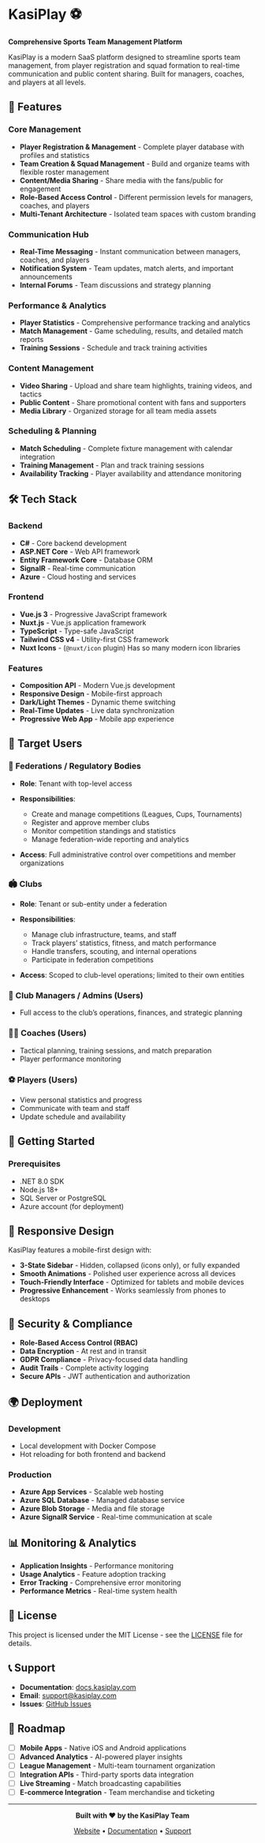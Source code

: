 # KasiPlay ⚽
**Comprehensive Sports Team Management Platform**

KasiPlay is a modern SaaS platform designed to streamline sports team management, from player registration and squad formation to real-time communication and public content sharing. Built for managers, coaches, and players at all levels.

## 🌟 Features

### Core Management
- **Player Registration & Management** - Complete player database with profiles and statistics
- **Team Creation & Squad Management** - Build and organize teams with flexible roster management
- **Content/Media Sharing** - Share media with the fans/public for engagement
- **Role-Based Access Control** - Different permission levels for managers, coaches, and players
- **Multi-Tenant Architecture** - Isolated team spaces with custom branding

### Communication Hub
- **Real-Time Messaging** - Instant communication between managers, coaches, and players
- **Notification System** - Team updates, match alerts, and important announcements
- **Internal Forums** - Team discussions and strategy planning

### Performance & Analytics
- **Player Statistics** - Comprehensive performance tracking and analytics
- **Match Management** - Game scheduling, results, and detailed match reports
- **Training Sessions** - Schedule and track training activities

### Content Management
- **Video Sharing** - Upload and share team highlights, training videos, and tactics
- **Public Content** - Share promotional content with fans and supporters
- **Media Library** - Organized storage for all team media assets

### Scheduling & Planning
- **Match Scheduling** - Complete fixture management with calendar integration
- **Training Management** - Plan and track training sessions
- **Availability Tracking** - Player availability and attendance monitoring

## 🛠️ Tech Stack

### Backend
- **C#** - Core backend development
- **ASP.NET Core** - Web API framework
- **Entity Framework Core** - Database ORM
- **SignalR** - Real-time communication
- **Azure** - Cloud hosting and services

### Frontend
- **Vue.js 3** - Progressive JavaScript framework
- **Nuxt.js** - Vue.js application framework
- **TypeScript** - Type-safe JavaScript
- **Tailwind CSS v4** - Utility-first CSS framework
- **Nuxt Icons** - (`@nuxt/icon` plugin) Has so many modern icon libraries

### Features
- **Composition API** - Modern Vue.js development
- **Responsive Design** - Mobile-first approach
- **Dark/Light Themes** - Dynamic theme switching
- **Real-Time Updates** - Live data synchronization
- **Progressive Web App** - Mobile app experience

## 🎯 Target Users

### 🏢 Federations / Regulatory Bodies

* **Role**: Tenant with top-level access
* **Responsibilities**:

  * Create and manage competitions (Leagues, Cups, Tournaments)
  * Register and approve member clubs
  * Monitor competition standings and statistics
  * Manage federation-wide reporting and analytics
* **Access**: Full administrative control over competitions and member organizations

### 🏟️ Clubs

* **Role**: Tenant or sub-entity under a federation
* **Responsibilities**:

  * Manage club infrastructure, teams, and staff
  * Track players’ statistics, fitness, and match performance
  * Handle transfers, scouting, and internal operations
  * Participate in federation competitions
* **Access**: Scoped to club-level operations; limited to their own entities

### 👔 Club Managers / Admins (Users)

* Full access to the club’s operations, finances, and strategic planning

### 🏃‍♂️ Coaches (Users)

* Tactical planning, training sessions, and match preparation
* Player performance monitoring

### ⚽ Players (Users)

* View personal statistics and progress
* Communicate with team and staff
* Update schedule and availability

## 🚀 Getting Started

### Prerequisites
- .NET 8.0 SDK
- Node.js 18+ 
- SQL Server or PostgreSQL
- Azure account (for deployment)

## 📱 Responsive Design

KasiPlay features a mobile-first design with:
- **3-State Sidebar** - Hidden, collapsed (icons only), or fully expanded
- **Smooth Animations** - Polished user experience across all devices
- **Touch-Friendly Interface** - Optimized for tablets and mobile devices
- **Progressive Enhancement** - Works seamlessly from phones to desktops

## 🔐 Security & Compliance

- **Role-Based Access Control (RBAC)**
- **Data Encryption** - At rest and in transit
- **GDPR Compliance** - Privacy-focused data handling
- **Audit Trails** - Complete activity logging
- **Secure APIs** - JWT authentication and authorization

## 🌍 Deployment

### Development
- Local development with Docker Compose
- Hot reloading for both frontend and backend

### Production
- **Azure App Services** - Scalable web hosting
- **Azure SQL Database** - Managed database service
- **Azure Blob Storage** - Media and file storage
- **Azure SignalR Service** - Real-time communication at scale

## 📊 Monitoring & Analytics

- **Application Insights** - Performance monitoring
- **Usage Analytics** - Feature adoption tracking
- **Error Tracking** - Comprehensive error monitoring
- **Performance Metrics** - Real-time system health

<!-- ## 🤝 Contributing

We welcome contributions! Please see our [Contributing Guidelines](CONTRIBUTING.md) for details.

### Development Workflow
1. Fork the repository
2. Create a feature branch
3. Make your changes
4. Add tests if applicable
5. Submit a pull request -->

## 📄 License

This project is licensed under the MIT License - see the [LICENSE](LICENSE) file for details.

## 📞 Support

- **Documentation**: [docs.kasiplay.com](https://docs.kasiplay.com)
- **Email**: support@kasiplay.com
- **Issues**: [GitHub Issues](https://github.com/yourusername/kasiplay/issues)

## 🎉 Roadmap

- [ ] **Mobile Apps** - Native iOS and Android applications
- [ ] **Advanced Analytics** - AI-powered player insights
- [ ] **League Management** - Multi-team tournament organization
- [ ] **Integration APIs** - Third-party sports data integration
- [ ] **Live Streaming** - Match broadcasting capabilities
- [ ] **E-commerce Integration** - Team merchandise and ticketing

---

<div align="center">

**Built with ❤️ by the KasiPlay Team**

[Website](https://kasiplay.com) • [Documentation](https://docs.kasiplay.com) • [Support](mailto:support@kasiplay.com)

</div>
